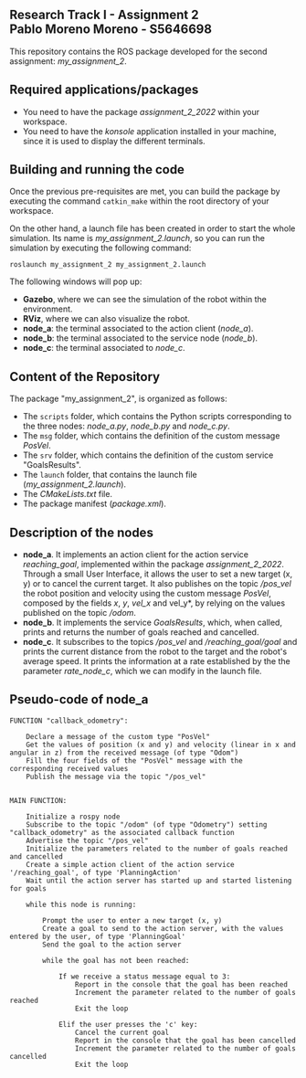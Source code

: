 Research Track I - Assignment 2  
Pablo Moreno Moreno - S5646698 
----------------------

This repository contains the ROS package developed for the second assignment: *my_assignment_2*.


## Required applications/packages
- You need to have the package *assignment_2_2022* within your workspace.
- You need to have the *konsole* application installed in your machine, since it is used to display the different terminals.


## Building and running the code
Once the previous pre-requisites are met, you can build the package by executing the command `catkin_make` within the root directory of your workspace.

On the other hand, a launch file has been created in order to start the whole simulation. Its name is *my_assignment_2.launch*, so you can run the simulation by executing the following command:
```console
roslaunch my_assignment_2 my_assignment_2.launch
```

The following windows will pop up:
- **Gazebo**, where we can see the simulation of the robot within the environment.
- **RViz**, where we can also visualize the robot.
- **node_a**: the terminal associated to the action client (*node_a*).
- **node_b**: the terminal associated to the service node (*node_b*).
- **node_c**: the terminal associated to *node_c*.


## Content of the Repository
The package "my_assignment_2", is organized as follows:
- The `scripts` folder, which contains the Python scripts corresponding to the three nodes: *node_a.py*, *node_b.py* and *node_c.py*.
- The `msg` folder, which contains the definition of the custom message *PosVel*.
- The `srv` folder, which contains the definition of the custom service "GoalsResults".
- The `launch` folder, that contains the launch file (*my_assignment_2.launch*).
- The *CMakeLists.txt* file.
- The package manifest (*package.xml*).


## Description of the nodes
- **node_a**. It implements an action client for the action service *reaching_goal*, implemented within the package *assignment_2_2022*. Through a small User Interface, it allows the user to set a new target (x, y) or to cancel the current target. It also publishes on the topic */pos_vel* the robot position and velocity using the custom message *PosVel*, composed by the fields *x*, *y*, *vel_x* and vel_y*, by relying on the values published on the topic */odom*.
- **node_b**. It implements the service *GoalsResults*, which, when called, prints and returns the number of goals reached and cancelled.
- **node_c**. It subscribes to the topics */pos_vel* and */reaching_goal/goal* and prints the current distance from the robot to the target and the robot's average speed. It prints the information at a rate established by the the parameter *rate_node_c*, which we can modify in the launch file.


## Pseudo-code of **node_a**
```console
FUNCTION "callback_odometry":
	
	Declare a message of the custom type "PosVel"
	Get the values of position (x and y) and velocity (linear in x and angular in z) from the received message (of type "Odom")
	Fill the four fields of the "PosVel" message with the corresponding received values
	Publish the message via the topic "/pos_vel"
	

MAIN FUNCTION:

	Initialize a rospy node
	Subscribe to the topic "/odom" (of type "Odometry") setting "callback_odometry" as the associated callback function
	Advertise the topic "/pos_vel"
	Initialize the parameters related to the number of goals reached and cancelled
	Create a simple action client of the action service '/reaching_goal', of type 'PlanningAction'
	Wait until the action server has started up and started listening for goals
	
	while this node is running:
		
		Prompt the user to enter a new target (x, y)
		Create a goal to send to the action server, with the values entered by the user, of type 'PlanningGoal'
		Send the goal to the action server

		while the goal has not been reached:
	
			If we receive a status message equal to 3:
				Report in the console that the goal has been reached
				Increment the parameter related to the number of goals reached
				Exit the loop

			Elif the user presses the 'c' key:
				Cancel the current goal
				Report in the console that the goal has been cancelled
				Increment the parameter related to the number of goals cancelled
				Exit the loop
```


